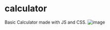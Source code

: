 # calculator
Basic Calculator made with JS and CSS.
![image](https://user-images.githubusercontent.com/116690000/219812704-45c0070e-d475-481c-894d-3474554a1a11.png)
